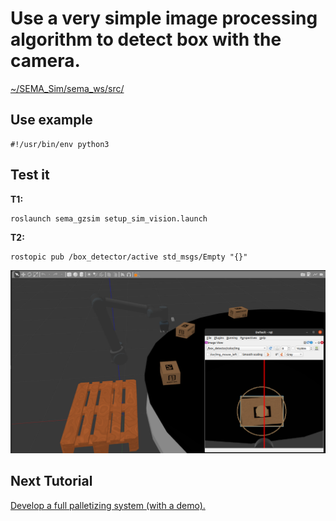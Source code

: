 #  Use a very simple image processing algorithm to detect box with the camera.

[~/SEMA_Sim/sema_ws/src/]()

## Use example
```
#!/usr/bin/env python3

```

## Test it
**T1:**
```
roslaunch sema_gzsim setup_sim_vision.launch
```
**T2:**
```
rostopic pub /box_detector/active std_msgs/Empty "{}" 
```

![Alt text](/imgs/box_detector.png)

## Next Tutorial 
[Develop a full palletizing system (with a demo).](https://github.com/MonkyDCristian/SEMA_Sim/blob/ROS-focus-develop/documentation/palletizing_develop.md)

